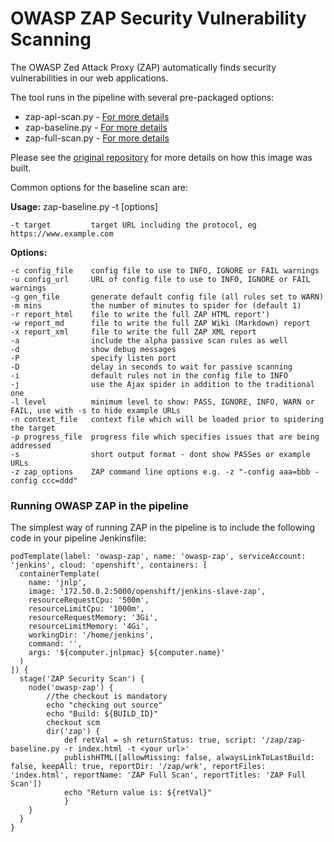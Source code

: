 # OWASP ZAP Security Vulnerability Scanning

The OWASP Zed Attack Proxy (ZAP) automatically finds security vulnerabilities in our web applications.

The tool runs in the pipeline with several pre-packaged options:

* zap-api-scan.py - [For more details](https://github.com/zaproxy/zaproxy/wiki/ZAP-API-Scan)
* zap-baseline.py - [For more details](https://github.com/zaproxy/zaproxy/wiki/ZAP-Baseline-Scan)
* zap-full-scan.py - [For more details](https://github.com/zaproxy/zaproxy/wiki/ZAP-Full-Scan)

Please see the [original repository](https://github.com/rht-labs/owasp-zap-openshift) for more details on how this image was built.

Common options for the baseline scan are:

**Usage:** zap-baseline.py -t <target> [options]
    
    -t target         target URL including the protocol, eg https://www.example.com

**Options:**
    
    -c config_file    config file to use to INFO, IGNORE or FAIL warnings
    -u config_url     URL of config file to use to INFO, IGNORE or FAIL warnings
    -g gen_file       generate default config file (all rules set to WARN)
    -m mins           the number of minutes to spider for (default 1)
    -r report_html    file to write the full ZAP HTML report')
    -w report_md      file to write the full ZAP Wiki (Markdown) report
    -x report_xml     file to write the full ZAP XML report
    -a                include the alpha passive scan rules as well
    -d                show debug messages
    -P                specify listen port
    -D                delay in seconds to wait for passive scanning
    -i                default rules not in the config file to INFO
    -j                use the Ajax spider in addition to the traditional one
    -l level          minimum level to show: PASS, IGNORE, INFO, WARN or FAIL, use with -s to hide example URLs
    -n context_file   context file which will be loaded prior to spidering the target
    -p progress_file  progress file which specifies issues that are being addressed
    -s                short output format - dont show PASSes or example URLs
    -z zap_options    ZAP command line options e.g. -z "-config aaa=bbb -config ccc=ddd"
      
### Running OWASP ZAP in the pipeline

The simplest way of running ZAP in the pipeline is to include the following code in your pipeline Jenkinsfile:

```
podTemplate(label: 'owasp-zap', name: 'owasp-zap', serviceAccount: 'jenkins', cloud: 'openshift', containers: [
  containerTemplate(
    name: 'jnlp',
    image: '172.50.0.2:5000/openshift/jenkins-slave-zap',
    resourceRequestCpu: '500m',
    resourceLimitCpu: '1000m',
    resourceRequestMemory: '3Gi',
    resourceLimitMemory: '4Gi',
    workingDir: '/home/jenkins',
    command: '',
    args: '${computer.jnlpmac} ${computer.name}'
  )
]) {
  stage('ZAP Security Scan') {
    node('owasp-zap') {
        //the checkout is mandatory
        echo "checking out source"
        echo "Build: ${BUILD_ID}"
        checkout scm
        dir('zap') {
            def retVal = sh returnStatus: true, script: '/zap/zap-baseline.py -r index.html -t <your url>'
            publishHTML([allowMissing: false, alwaysLinkToLastBuild: false, keepAll: true, reportDir: '/zap/wrk', reportFiles: 'index.html', reportName: 'ZAP Full Scan', reportTitles: 'ZAP Full Scan'])
            echo "Return value is: ${retVal}"
            }
    }
  }
}
```
